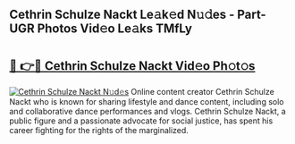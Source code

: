 ## Cethrin Schulze Nackt Le𝚊k𝚎d N𝚞𝚍es - Part-UGR Photos Vid𝚎o Le𝚊ks TMfLy

# <h2><a href="http://fb8tul.evod.top/?m=Cethrin+Schulze+Nackt">🔗 👉🔴 Cethrin Schulze Nackt Vid𝚎o Ph𝚘t𝚘s</a></h2>

[![Cethrin Schulze Nackt N𝚞d𝚎s](https://i.imgur.com/8V9OHl7.gif)](http://fb8tul.evod.top/?m=Cethrin+Schulze+Nackt)
Online content creator Cethrin Schulze Nackt who is known for sharing lifestyle and dance content, including solo and collaborative dance performances and vlogs. Cethrin Schulze Nackt, a public figure and a passionate advocate for social justice, has spent his career fighting for the rights of the marginalized. 
